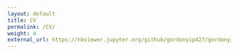 ```yaml
---
layout: default
title: CV
permalink: /CV/
weight: 4
external_url: https://nbviewer.jupyter.org/github/gordonyip427/gordonyip427.github.io/blob/master/_data/KHY_academicCV.pdf
---
```

